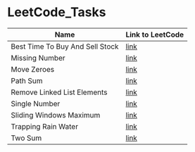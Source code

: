 # LeetCode_Tasks
 
| Name  | Link to LeetCode
| ----- | ---- 
| Best Time To Buy And Sell Stock | [link](https://leetcode.com/problems/best-time-to-buy-and-sell-stock/description/) |
| Missing Number | [link](https://leetcode.com/problems/missing-number/) |
| Move Zeroes | [link](https://leetcode.com/problems/move-zeroes/) |
| Path Sum | [link](https://leetcode.com/problems/path-sum/) |
| Remove Linked List Elements | [link](https://leetcode.com/problems/remove-linked-list-elements/) |
| Single Number | [link](https://leetcode.com/problems/single-number/) |
| Sliding Windows Maximum | [link](https://leetcode.com/problems/sliding-window-maximum/) |
| Trapping Rain Water | [link](https://leetcode.com/problems/trapping-rain-water/) |
| Two Sum | [link](https://leetcode.com/problems/two-sum/) |